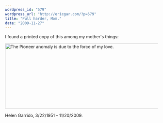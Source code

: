 ```yaml
---
wordpress_id: "579"
wordpress_url: "http://ericgar.com/?p=579"
title: "Pull harder, Mom."
date: "2009-11-27"
---
```

I found a printed copy of this among my mother's things:

<a href="http://xkcd.com/502/"><img title="The Pioneer anomaly is due to the force of my love." src="http://imgs.xkcd.com/comics/dark_flow.png" width="740" height="215" style="z-index: 1000; position: relative;"/></a>

Helen Garrido, 3/22/1951 - 11/20/2009.
